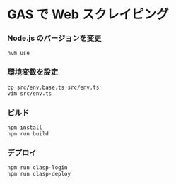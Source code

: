 # GAS で Web スクレイピング

### Node.js のバージョンを変更

```
nvm use
```

### 環境変数を設定

```
cp src/env.base.ts src/env.ts
vim src/env.ts
```

### ビルド

```
npm install
npm run build
```

### デプロイ

```
npm run clasp-login
npm run clasp-deploy
```
